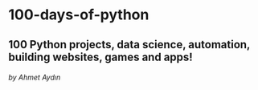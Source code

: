 # 100-days-of-python
## 100 Python projects, data science, automation, building websites, games and apps!
###### by Ahmet Aydın
